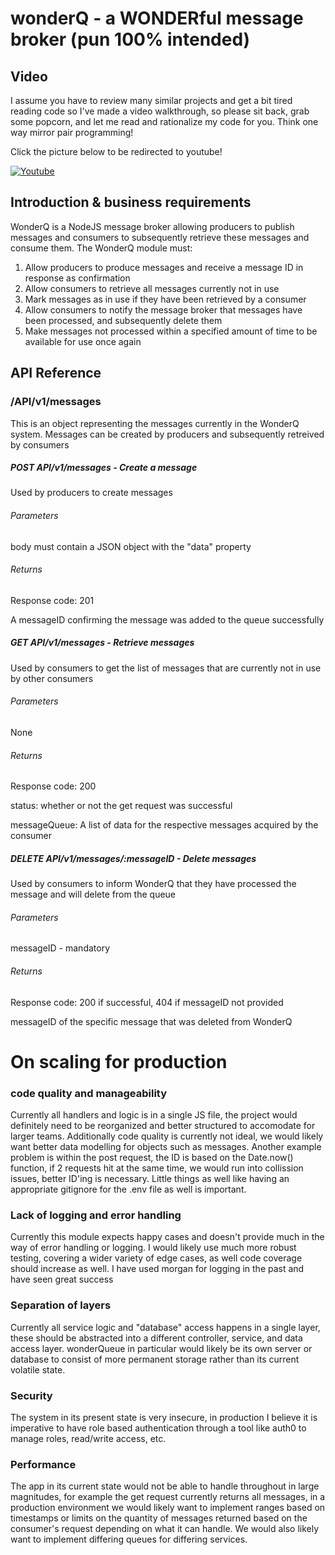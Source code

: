 # wonderQ - a WONDERful message broker (pun 100% intended)

## Video

I assume you have to review many similar projects and get a bit tired reading code so I've made a video walkthrough, so please sit back, grab some popcorn, and let me read and rationalize my code for you. Think one way mirror pair programming!

Click the picture below to be redirected to youtube!

[![Youtube](http://img.youtube.com/vi/h-rUZpCJAy8/0.jpg)](https://youtu.be/h-rUZpCJAy8 'Youtube')

## Introduction & business requirements

WonderQ is a NodeJS message broker allowing producers to publish messages and consumers to subsequently retrieve these messages and consume them. The WonderQ module must:

1. Allow producers to produce messages and receive a message ID in response as confirmation
2. Allow consumers to retrieve all messages currently not in use
3. Mark messages as in use if they have been retrieved by a consumer
4. Allow consumers to notify the message broker that messages have been processed, and subsequently delete them
5. Make messages not processed within a specified amount of time to be available for use once again

## API Reference

### /API/v1/messages

This is an object representing the messages currently in the WonderQ system. Messages can be created by producers and subsequently retreived by consumers

##### POST API/v1/messages - Create a message

Used by producers to create messages

###### Parameters

body must contain a JSON object with the "data" property

###### Returns

Response code: 201

A messageID confirming the message was added to the queue successfully

##### GET API/v1/messages - Retrieve messages

Used by consumers to get the list of messages that are currently not in use by other consumers

###### Parameters

None

###### Returns

Response code: 200

status: whether or not the get request was successful

messageQueue: A list of data for the respective messages acquired by the consumer

##### DELETE API/v1/messages/:messageID - Delete messages

Used by consumers to inform WonderQ that they have processed the message and will delete from the queue

###### Parameters

messageID - mandatory

###### Returns

Response code: 200 if successful, 404 if messageID not provided

messageID of the specific message that was deleted from WonderQ

# On scaling for production

### code quality and manageability

Currently all handlers and logic is in a single JS file, the project would definitely need to be reorganized and better structured to accomodate for larger teams. Additionally code quality is currently not ideal, we would likely want better data modelling for objects such as messages. Another example problem is within the post request, the ID is based on the Date.now() function, if 2 requests hit at the same time, we would run into collission issues, better ID'ing is necessary. Little things as well like having an appropriate gitignore for the .env file as well is important.

### Lack of logging and error handling

Currently this module expects happy cases and doesn't provide much in the way of error handling or logging. I would likely use much more robust testing, covering a wider variety of edge cases, as well code coverage should increase as well. I have used morgan for logging in the past and have seen great success

### Separation of layers

Currently all service logic and "database" access happens in a single layer, these should be abstracted into a different controller, service, and data access layer. wonderQueue in particular would likely be its own server or database to consist of more permanent storage rather than its current volatile state.

### Security

The system in its present state is very insecure, in production I believe it is imperative to have role based authentication through a tool like auth0 to manage roles, read/write access, etc.

### Performance

The app in its current state would not be able to handle throughout in large magnitudes, for example the get request currently returns all messages, in a production environment we would likely want to implement ranges based on timestamps or limits on the quantity of messages returned based on the consumer's request depending on what it can handle. We would also likely want to implement differing queues for differing services.
